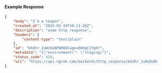 <!-- Code generated for API Clients. DO NOT EDIT. -->

#### Example Response

```json
{
	"body": "I'm a teapot",
	"created_at": "2025-03-19T10:11:26Z",
	"description": "acme http response",
	"headers": {
		"content-type": "text/plain"
	},
	"id": "bkdhr_2uWzOaNFWROOCagevEWXgC1YgK7",
	"metadata": "{\"environment\": \"staging\"}",
	"status_code": 418,
	"uri": "https://api.ngrok.com/backends/http_response/bkdhr_2uWzOaNFWROOCagevEWXgC1YgK7"
}
```
